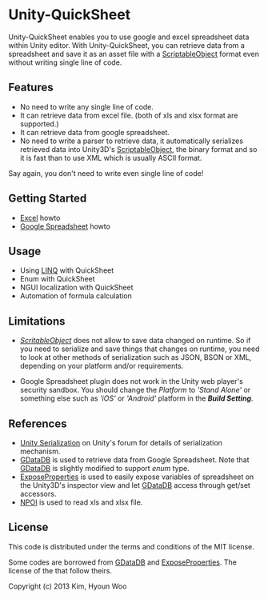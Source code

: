 Unity-QuickSheet
====================

Unity-QuickSheet enables you to use google and excel spreadsheet data within Unity editor. With Unity-QuickSheet, you can retrieve data from a spreadsheet and save it as an asset file with a [ScriptableObject](http://docs.unity3d.com/ScriptReference/ScriptableObject.html) format even without writing single line of code.


Features
--------
* No need to write any single line of code.
* It can retrieve data from excel file. (both of xls and xlsx format are supported.)
* It can retrieve data from google spreadsheet.
* No need to write a parser to retrieve data, it automatically serializes retrieved data into Unity3D's [ScriptableObject](http://docs.unity3d.com/ScriptReference/ScriptableObject.html), the binary format and so it is fast than to use XML which is usually ASCII format.

Say again, you don't need to write even single line of code!


Getting Started
---------------

* [Excel](http://kimsama.github.io/excel-howto/) howto
* [Google Spreadsheet](http://kimsama.github.io/googlehowto/) howto

Usage
-----

* Using [LINQ](https://code.msdn.microsoft.com/101-LINQ-Samples-3fb9811b) with QuickSheet
* Enum with QuickSheet
* NGUI localization with QuickSheet
* Automation of formula calculation


Limitations
-----------

* *[ScritableObject](http://docs.unity3d.com/ScriptReference/ScriptableObject.html)* does not allow to save data changed on runtime. So if you need to serialize and save things that changes on runtime, you need to look at other methods of serialization such as JSON, BSON or XML, depending on your platform and/or requirements.

* Google Spreadsheet plugin does not work in the Unity web player's security sandbox. You should change the *Platform* to *'Stand Alone'* or something else such as *'iOS'* or *'Android'* platform in the ***Build Setting***.


References
----------
* [Unity Serialization](http://forum.unity3d.com/threads/155352-Serialization-Best-Practices-Megapost) on Unity's forum for details of serialization mechanism.
* [GDataDB](https://github.com/mausch/GDataDB) is used to retrieve data from Google Spreadsheet. Note that [GDataDB](https://github.com/mausch/GDataDB) is slightly modified to support *enum* type.
* [ExposeProperties](http://wiki.unity3d.com/index.php/Expose_properties_in_inspector) is used to easily expose variables of spreadsheet on the Unity3D's inspector view and let [GDataDB](https://github.com/mausch/GDataDB) access through get/set accessors.
* [NPOI](https://npoi.codeplex.com/) is used to read xls and xlsx file.


License
-------

This code is distributed under the terms and conditions of the MIT license.

Some codes are borrowed from [GDataDB](https://github.com/mausch/GDataDB) and [ExposeProperties](http://wiki.unity3d.com/index.php/Expose_properties_in_inspector). The license of the that follow theirs.

Copyright (c) 2013 Kim, Hyoun Woo



